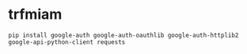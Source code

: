 # trfmiam
```
pip install google-auth google-auth-oauthlib google-auth-httplib2 google-api-python-client requests
```
